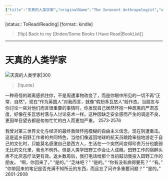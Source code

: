 ```yaml
---
{"title":"天真的人类学家","originalName":"The Innocent Anthropologist","author":"英国 奈吉尔·巴利","transAuthor":"何颖怡","publisher":"广西师范大学出版社","rating":8.9,"RelatedBooks":"瓜亚基印第安人编年史,忧郁的热带,人行道王国,跨越边界的社区（修订版）,雨林里的消亡,世界的苦难,社会学的想象力,人类学入门,要命还是要灵魂,街角社会","ISBN":9787549506200,"type":"ReadNote","link":"https://book.douban.com/subject/6712255","cover":"https://img1.doubanio.com/view/subject/l/public/s6643217.jpg","pages":341,"publishDate":"2011-7","EndDate":null,"alias":null,"pageprogress":null,"banner_icon":"📖","banner":"https://img1.doubanio.com/view/subject/l/public/s6643217.jpg","dg-publish":true,"permalink":"/BookNotes/天真的人类学家/","dgPassFrontmatter":true,"noteIcon":""}
---
```


[status:: ToRead/Reading]
[format:: kindle]

>[!tip] Back to my [[Index/Some Books I Have Read\|BookList]]

---
# 天真的人类学家

![天真的人类学家|300](https://img1.doubanio.com/view/subject/l/public/s6643217.jpg)

>[!quote]


一种奇怪的疏离感抓住你，不是周遭事物改变了，而是你眼中所见的一切不再“正常、自然”。现在“作为英国人”对我而言，就像“假扮多瓦悠人”般作态。当朋友与你讨论一些对他们而言很重要的事情时，你发现自己居然怀抱一种疏离的严肃态度，好像在多瓦悠村落与人讨论巫术一样。这种因缺乏安全感而产生的调适不良，更因举目望去都是匆匆忙忙的白人而更加严重。
 2573-2576    
 
我曾对第三世界文化与经济的最终救赎怀抱模糊的自由主义信念，现在则遭重击。这是返乡田野工作者的共同特色，当他们像返回地球的航天员踉跄笨拙地游走于自己的文化时，只能莫名感激自己是西方人，生活在一个突然间变得珍贵万分也脆弱无比的文化里，我也不例外。但是人类学田野工作会让人成瘾。田野工作的宿醉头疼不比厌恶疗法更有效。返乡数周后，我打电话给那个当初鼓动我投入田野工作的朋友。 “啊，你回来了。” “是的。” “乏味吧？” “是的。” “你有没有病得要死？” “有。” “你带回来的笔记是否充满不知所云的东西，而且忘了问许多重要问题？” “是的。”
 2601-2608   

